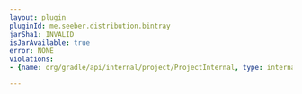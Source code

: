 ```yaml
---
layout: plugin
pluginId: me.seeber.distribution.bintray
jarSha1: INVALID
isJarAvailable: true
error: NONE
violations:
- {name: org/gradle/api/internal/project/ProjectInternal, type: internal-api-usage}

---
```

